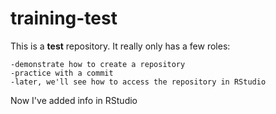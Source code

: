 # training-test
This is a **test** repository. It really only has a few roles:

    -demonstrate how to create a repository
    -practice with a commit
    -later, we'll see how to access the repository in RStudio
    
Now I've added info in RStudio
